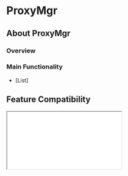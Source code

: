 # ProxyMgr

## About ProxyMgr

### Overview



### Main Functionality

* [List]


## Feature Compatibility

<iframe src="compare.html#mx=4.3&csp=ProxyMgr&os=JB&embed=true"></iframe> 